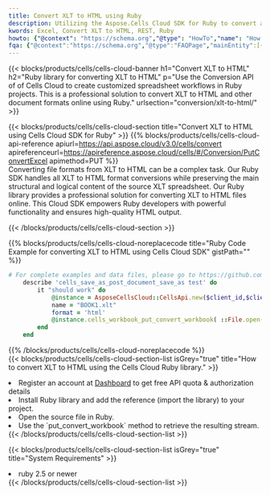 ```yaml
---
title: Convert XLT to HTML using Ruby 
description: Utilizing the Aspose.Cells Cloud SDK for Ruby to convert a XLT format file to a HTML format file. 
kwords: Excel, Convert XLT to HTML, REST, Ruby
howto: {"@context": "https://schema.org","@type": "HowTo","name": "How to convert XLT to HTML using the Cells Cloud Ruby library.","description": "How to convert XLT to HTML using the Cells Cloud Ruby library.","image": {"@type": "ImageObject"},"url": "/ruby/conversion/xlt-to-html/","step": [{ "@type": "HowToStep","name": "How to convert XLT to HTML using the Cells Cloud Ruby library. step 1", "image": {"@type": "ImageObject",},"url": "/ruby/conversion/xlt-to-html/","text": "Register an account at <a href='https://dashboard.aspose.cloud/'>Dashboard</a> to get free API quota & authorization details",},{ "@type": "HowToStep","name": "How to convert XLT to HTML using the Cells Cloud Ruby library. step 1", "image": {"@type": "ImageObject",},"url": "/ruby/conversion/xlt-to-html/","text": "Install Ruby library and add the reference (import the library) to your project.",},{ "@type": "HowToStep","name": "How to convert XLT to HTML using the Cells Cloud Ruby library. step 1", "image": {"@type": "ImageObject",},"url": "/ruby/conversion/xlt-to-html/","text": "Open the source file in Ruby.",},{ "@type": "HowToStep","name": "How to convert XLT to HTML using the Cells Cloud Ruby library. step 1", "image": {"@type": "ImageObject",},"url": "/ruby/conversion/xlt-to-html/","text": "Use the `put_convert_workbook` method to retrieve the resulting stream.",}, ],"supply": {"@type": "HowToSupply","name": "document"},"tool": [{"@type": "HowToTool","name": "RubyMine, Visual Studio Code, Aptana Studio, NetBeans"},{"@type": "HowToTool","name": "Aspose Cells"}],"totalTime": "PT6M"}
fqa: {"@context":"https://schema.org","@type":"FAQPage","mainEntity":[{"@type":"Question","name":"Why convert file formats in C# using REST API?","acceptedAnswer":{"@type":"Answer","text":"Documents are encoded in many ways, and some files may be incompatible with the software you use. To open and read such files, just convert them to appropriate file formats.<br/><ol><li>Install .NET SDK and add the reference (import the library) to your project.</li><li>Open the source file in C# using REST API.</li><li>Call the PutConvertWorkbookRequest() method, passing an output filename with required extension.</li><li>Get the result of conversion as a separate file.</li></ol>"}},{"@type":"Question","name":"What file formats can I convert with your C# library?","acceptedAnswer":{"@type":"Answer","text":"We support a variety of file formats for conversion using .NET library, including XLSX, Excel, xls , PDF, CSV, HTML, Markdown, XML, PNG, JPG, TIFF, Json, TXT and many more."}},{"@type":"Question","name":"What is the maximum allowed file size for conversion using this .NET library?","acceptedAnswer":{"@type":"Answer","text":"There are no file size limits for format conversions using .NET library."}}]}
---
```



{{< blocks/products/cells/cells-cloud-banner h1="Convert XLT to HTML" h2="Ruby library for converting XLT to HTML" p="Use the Conversion API of of Cells Cloud to create customized spreadsheet workflows in Ruby projects. This is a professional solution to convert XLT to HTML and other document formats online using Ruby." urlsection="conversion/xlt-to-html/" >}}

{{< blocks/products/cells/cells-cloud-section  title="Convert XLT to HTML using Cells Cloud SDK for Ruby" >}}
{{% blocks/products/cells/cells-cloud-api-reference  apiurl=https://api.aspose.cloud/v3.0/cells/convert  apireferenceurl=https://apireference.aspose.cloud/cells/#/Conversion/PutConvertExcel  apimethod=PUT %}}
<br/>
Converting file formats from XLT to HTML can be a complex task. Our Ruby SDK handles all XLT to HTML format conversions while preserving the main structural and logical content of the source XLT spreadsheet. Our Ruby library provides a professional solution for converting XLT to HTML files online. This Cloud SDK empowers Ruby developers with powerful functionality and ensures high-quality HTML output.

{{< /blocks/products/cells/cells-cloud-section >}}

{{% blocks/products/cells/cells-cloud-noreplacecode title="Ruby Code Example for converting XLT to HTML using Cells Cloud SDK" gistPath="" %}}
 
```ruby
# For complete examples and data files, please go to https://github.com/aspose-cells-cloud/aspose-cells-cloud-ruby/
    describe 'cells_save_as_post_document_save_as test' do
        it "should work" do
            @instance = AsposeCellsCloud::CellsApi.new($client_id,$client_secret,"v3.0","https://api.aspose.cloud/")
            name = "BOOK1.xlt"
            format = 'html'
            @instance.cells_workbook_put_convert_workbook( ::File.open(File.expand_path("data/"+name),"r")  {|io| io.read(io.size) },{:format=>format})     
        end
    end
```
 
{{% /blocks/products/cells/cells-cloud-noreplacecode  %}}
<br/>
{{< blocks/products/cells/cells-cloud-section-list isGrey="true"  title="How to convert XLT to HTML using the Cells Cloud Ruby library." >}}
<li>Register an account at <a href="https://dashboard.aspose.cloud/">Dashboard</a> to get free API quota & authorization details</li>
<li>Install Ruby library and add the reference (import the library) to your project.</li>
<li>Open the source file in Ruby.</li>
<li>Use the `put_convert_workbook` method to retrieve the resulting stream.</li>
{{< /blocks/products/cells/cells-cloud-section-list >}}

{{< blocks/products/cells/cells-cloud-section-list isGrey="true"  title="System Requirements" >}}
<li>ruby 2.5 or newer</li>
{{< /blocks/products/cells/cells-cloud-section-list >}}

